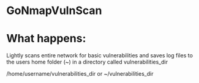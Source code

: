 # GoNmapVulnScan
# What happens:

Lightly scans entire network for basic vulnerabilities and saves log files to the users home folder (~) in
a directory called vulnerabilities_dir

/home/username/vulnerabilities_dir
or
~/vulnerabilities_dir
